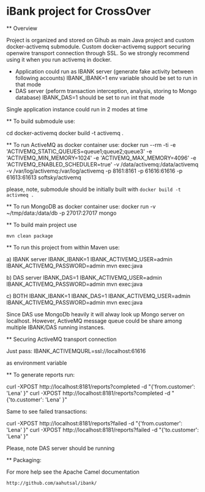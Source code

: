 iBank project for CrossOver
===========================

** Overview

Project is organized and stored on Gihub as main Java project and custom docker-activemq submodule. Custom docker-activemq support securing openwire transport connection through SSL. So we strongly recommend using it when you run activemq in docker.

* Application could run as IBANK server (generate fake activity between following accounts) IBANK_IBANK=1 env variable should be set to run in that mode
* DAS server (peform transaction interception, analysis, storing to Mongo database) IBANK_DAS=1 should be set to run int that mode

Single application instance could run in 2 modes at time

** To build submodule use:

   cd docker-activemq
   docker build -t activemq .

** To run ActiveMQ as docker container use:
   docker run --rm -ti -e 'ACTIVEMQ_STATIC_QUEUES=queue1;queue2;queue3' -e 'ACTIVEMQ_MIN_MEMORY=1024' -e  'ACTIVEMQ_MAX_MEMORY=4096' -e 'ACTIVEMQ_ENABLED_SCHEDULER=true' -v /data/activemq:/data/activemq -v /var/log/activemq:/var/log/activemq -p 8161:8161 -p 61616:61616 -p 61613:61613 softsky/activemq

   please, note, submodule should be initially built with `docker build -t activmeq .`

** To run MongoDB as docker container use:
   docker run -v ~/tmp/data:/data/db -p 27017:27017 mongo

** To build main project use

    mvn clean package

** To run this project from within Maven use:

   a) IBANK server
      IBANK_IBANK=1 IBANK_ACTIVEMQ_USER=admin IBANK_ACTIVEMQ_PASSWORD=admin mvn exec:java

   b) DAS server
      IBANK_DAS=1 IBANK_ACTIVEMQ_USER=admin IBANK_ACTIVEMQ_PASSWORD=admin mvn exec:java

   c) BOTH
      IBANK_IBANK=1 IBANK_DAS=1 IBANK_ACTIVEMQ_USER=admin IBANK_ACTIVEMQ_PASSWORD=admin mvn exec:java

Since DAS use MongoDb heavily it will alway look up Mongo server on localhost. However, ActiveMQ message queue could be share among multiple IBANK/DAS
running instances.

** Securing ActiveMQ transport connection

Just pass:
     IBANK_ACTIVEMQURL=ssl://localhost:61616

as environment variable

** To generate reports run:

   curl -XPOST http://localhost:8181/reports?completed -d "{'from.customer': 'Lena' }"
   curl -XPOST http://localhost:8181/reports?completed -d "{'to.customer': 'Lena' }"

Same to see failed transactions:

   curl -XPOST http://localhost:8181/reports?failed -d "{'from.customer': 'Lena' }"
   curl -XPOST http://localhost:8181/reports?failed -d "{'to.customer': 'Lena' }"


Please, note DAS server should be running



** Packaging:

For more help see the Apache Camel documentation

    http://github.com/aahutsal/ibank/


